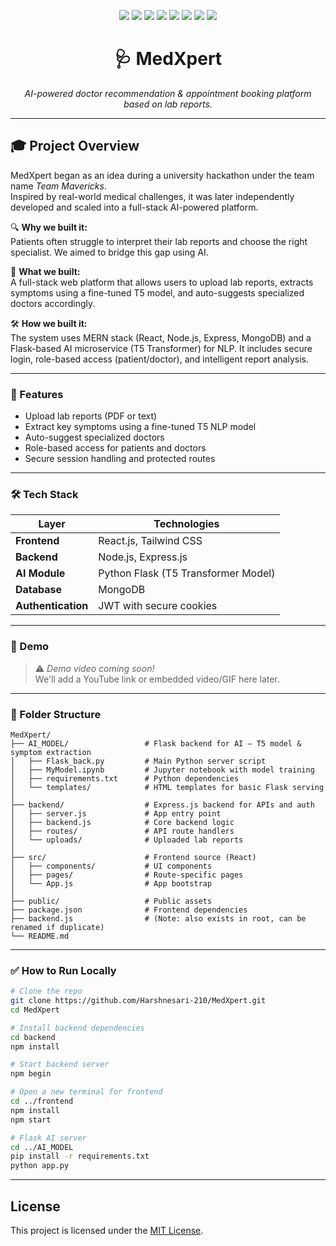 <p align="center">
  <img src="https://img.shields.io/badge/AI-T5--Transformer-1f425f?style=for-the-badge&logo=OpenAI&logoColor=white" />
  <img src="https://img.shields.io/badge/Backend-Node.js%20%7C%20Express-026e00?style=for-the-badge&logo=node.js&logoColor=white" />
  <img src="https://img.shields.io/badge/Frontend-React.js%20%7C%20TailwindCSS-20232A?style=for-the-badge&logo=react&logoColor=61DAFB" />
  <img src="https://img.shields.io/badge/Database-MongoDB-4DB33D?style=for-the-badge&logo=mongodb&logoColor=white" />
  <img src="https://img.shields.io/badge/Auth-JWT%20%7C%20RBAC-f0ad4e?style=for-the-badge&logo=jsonwebtokens&logoColor=white" />
  <img src="https://img.shields.io/badge/Event-Team%20Mavericks%20Hackathon-6f42c1?style=for-the-badge&logo=github&logoColor=white" />
  <img src="https://img.shields.io/badge/Status-Completed-28a745?style=for-the-badge&logo=checkmarx&logoColor=white" />
  <img src="https://img.shields.io/github/license/Harshnesari-210/MedXpert?style=for-the-badge&color=grey&logo=opensourceinitiative&logoColor=white" />
</p>


<h1 align="center">🩺 MedXpert</h1>
<p align="center"><i>AI-powered doctor recommendation & appointment booking platform based on lab reports.</i></p>


---


## 🎓 Project Overview

MedXpert began as an idea during a university hackathon under the team name *Team Mavericks*.  
Inspired by real-world medical challenges, it was later independently developed and scaled into a full-stack AI-powered platform.

🔍 **Why we built it:**  
Patients often struggle to interpret their lab reports and  choose the right specialist. We aimed to bridge this gap using AI.

🧠 **What we built:**  
A full-stack web platform that allows users to upload lab reports, extracts symptoms using a fine-tuned T5 model, and auto-suggests specialized doctors accordingly.

🛠️ **How we built it:**  
The system uses MERN stack (React, Node.js, Express, MongoDB) and a Flask-based AI microservice (T5 Transformer) for NLP.
It includes secure login, role-based access (patient/doctor), and intelligent report analysis.



---

### 🚀 Features
- Upload lab reports (PDF or text)
- Extract key symptoms using a fine-tuned T5 NLP model
- Auto-suggest specialized doctors
- Role-based access for patients and doctors
- Secure session handling and protected routes

---


### 🛠️ Tech Stack

| Layer           | Technologies                              |
|------------------|-------------------------------------------|
| **Frontend**     | React.js, Tailwind CSS                    |
| **Backend**      | Node.js, Express.js                       |
| **AI Module**    | Python Flask (T5 Transformer Model)       |
| **Database**     | MongoDB                                   |
| **Authentication** | JWT with secure cookies                |


---

### 📸 Demo
> ⚠️ *Demo video coming soon!*  
We'll add a YouTube link or embedded video/GIF here later.

---

### 📂 Folder Structure 
```
MedXpert/
├── AI_MODEL/                 # Flask backend for AI – T5 model & symptom extraction
│   ├── Flask_back.py         # Main Python server script
│   ├── MyModel.ipynb         # Jupyter notebook with model training
│   ├── requirements.txt      # Python dependencies
│   └── templates/            # HTML templates for basic Flask serving
│
├── backend/                  # Express.js backend for APIs and auth
│   ├── server.js             # App entry point
│   ├── backend.js            # Core backend logic
│   ├── routes/               # API route handlers
│   └── uploads/              # Uploaded lab reports
│
├── src/                      # Frontend source (React)
│   ├── components/           # UI components
│   ├── pages/                # Route-specific pages
│   └── App.js                # App bootstrap
│
├── public/                   # Public assets
├── package.json              # Frontend dependencies
├── backend.js                # (Note: also exists in root, can be renamed if duplicate)
└── README.md
```


---

### ✅ How to Run Locally

```bash
# Clone the repo
git clone https://github.com/Harshnesari-210/MedXpert.git
cd MedXpert

# Install backend dependencies
cd backend
npm install

# Start backend server
npm begin

# Open a new terminal for frontend
cd ../frontend
npm install
npm start

# Flask AI server
cd ../AI_MODEL
pip install -r requirements.txt
python app.py

```
---
## License

This project is licensed under the [MIT License](LICENSE).

